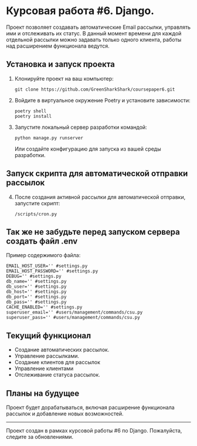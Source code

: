 # Курсовая работа #6. Django.

Проект позволяет создавать автоматические Email рассылки, управлять ими и отслеживать их статус.
В данный момент времени для каждой отдельной рассылки можно задавать только одного клиента,
работы над расширением функционала ведутся.

## Установка и запуск проекта

1. Клонируйте проект на ваш компьютер:

    ```
    git clone https://github.com/GreenSharkShark/coursepaper6.git
    ```

2. Войдите в виртуальное окружение Poetry и установите зависимости:

    ```
    poetry shell
    poetry install
    ```

3. Запустите локальный сервер разработки командой:

    ```
    python manage.py runserver
    ```

   Или создайте конфигурацию для запуска из вашей среды разработки.

## Запуск скрипта для автоматической отправки рассылок

4. После создания активной рассылки для автоматической отправки, запустите скрипт:

   ```
   /scripts/cron.py
   ```
## Так же не забудьте перед запуском сервера создать файл .env
Пример содержимого файла:
````
EMAIL_HOST_USER='' #settings.py
EMAIL_HOST_PASSWORD='' #settings.py
DEBUG='' #settings.py
db_name='' #settings.py
db_user='' #settings.py
db_host='' #settings.py
db_port='' #settings.py
db_pass='' #settings.py
CACHE_ENABLED='' #settings.py
superuser_email='' #users/management/commands/csu.py
superuser_pass='' #users/management/commands/csu.py
````



## Текущий функционал

- Создание автоматических рассылок.
- Управление рассылками.
- Создание клиентов для рассылок
- Управление клиентами
- Отслеживание статуса рассылок.

## Планы на будущее

Проект будет дорабатываться, включая расширение функционала рассылок и добавление новых возможностей.

---

Проект создан в рамках курсовой работы #6 по Django. Пожалуйста, следите за обновлениями.
